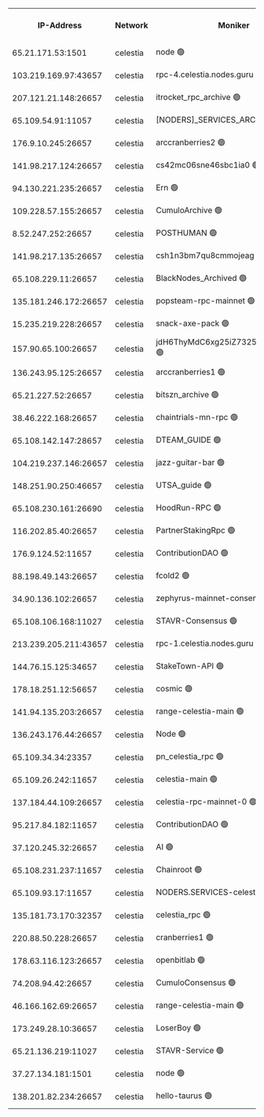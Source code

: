 


<table><tr><th>IP-Address</th><th>Network</th><th>Moniker</th><th>Latest Block Height</th><th>Earliest Block Height</th><th>Catching Up</th><th>Tx Index</th><th>Voting Power</th><th>Version</th><th>Scan Time</th></tr><tr><td>65.21.171.53:1501</td><td>celestia</td><td>node 🟢</td><td>4550267</td><td>1</td><td>False</td><td>on</td><td>0</td><td>3.4.2</td><td>2025-03-21T06:15:20.757494594UTC</td></tr><tr><td>103.219.169.97:43657</td><td>celestia</td><td>rpc-4.celestia.nodes.guru 🟢</td><td>4550270</td><td>1</td><td>False</td><td>on</td><td>0</td><td>3.4.2</td><td>2025-03-21T06:15:36.553734513UTC</td></tr><tr><td>207.121.21.148:26657</td><td>celestia</td><td>itrocket_rpc_archive 🟢</td><td>4550271</td><td>1</td><td>False</td><td>on</td><td>0</td><td>3.4.2</td><td>2025-03-21T06:15:48.927597397UTC</td></tr><tr><td>65.109.54.91:11057</td><td>celestia</td><td>[NODERS]_SERVICES_ARCHIVE 🟢</td><td>4548883</td><td>1</td><td>False</td><td>on</td><td>0</td><td>3.4.2</td><td>2025-03-21T06:16:22.558920745UTC</td></tr><tr><td>176.9.10.245:26657</td><td>celestia</td><td>arccranberries2 🟢</td><td>4550280</td><td>1</td><td>False</td><td>on</td><td>0</td><td>3.4.2</td><td>2025-03-21T06:16:38.340449527UTC</td></tr><tr><td>141.98.217.124:26657</td><td>celestia</td><td>cs42mc06sne46sbc1ia0 🟢</td><td>4550280</td><td>1</td><td>False</td><td>on</td><td>0</td><td>3.4.2</td><td>2025-03-21T06:16:43.191411084UTC</td></tr><tr><td>94.130.221.235:26657</td><td>celestia</td><td>Ern 🟢</td><td>4550291</td><td>1</td><td>False</td><td>on</td><td>0</td><td>3.4.2</td><td>2025-03-21T06:17:38.906804769UTC</td></tr><tr><td>109.228.57.155:26657</td><td>celestia</td><td>CumuloArchive 🟢</td><td>4550292</td><td>1</td><td>False</td><td>on</td><td>0</td><td>3.4.2</td><td>2025-03-21T06:17:49.461732496UTC</td></tr><tr><td>8.52.247.252:26657</td><td>celestia</td><td>POSTHUMAN 🟢</td><td>4550294</td><td>1</td><td>False</td><td>on</td><td>0</td><td>3.4.2</td><td>2025-03-21T06:17:56.557900853UTC</td></tr><tr><td>141.98.217.135:26657</td><td>celestia</td><td>csh1n3bm7qu8cmmojeag 🟢</td><td>4550294</td><td>1</td><td>False</td><td>on</td><td>0</td><td>3.4.2</td><td>2025-03-21T06:17:57.375664113UTC</td></tr><tr><td>65.108.229.11:26657</td><td>celestia</td><td>BlackNodes_Archived 🟢</td><td>4550294</td><td>1</td><td>False</td><td>on</td><td>0</td><td>3.4.2</td><td>2025-03-21T06:17:59.865587759UTC</td></tr><tr><td>135.181.246.172:26657</td><td>celestia</td><td>popsteam-rpc-mainnet 🟢</td><td>4550299</td><td>1</td><td>False</td><td>on</td><td>0</td><td>3.4.2</td><td>2025-03-21T06:18:31.693499035UTC</td></tr><tr><td>15.235.219.228:26657</td><td>celestia</td><td>snack-axe-pack 🟢</td><td>4550309</td><td>1</td><td>False</td><td>off</td><td>0</td><td>3.1.1</td><td>2025-03-21T06:19:30.735902300UTC</td></tr><tr><td>157.90.65.100:26657</td><td>celestia</td><td>jdH6ThyMdC6xg25iZ7325GZa2Se4y7SX 🟢</td><td>4550315</td><td>1</td><td>False</td><td>on</td><td>0</td><td>3.4.2</td><td>2025-03-21T06:20:07.856129029UTC</td></tr><tr><td>136.243.95.125:26657</td><td>celestia</td><td>arccranberries1 🟢</td><td>4550322</td><td>1</td><td>False</td><td>on</td><td>0</td><td>3.4.2</td><td>2025-03-21T06:20:45.181988881UTC</td></tr><tr><td>65.21.227.52:26657</td><td>celestia</td><td>bitszn_archive 🟢</td><td>4550323</td><td>1</td><td>False</td><td>on</td><td>0</td><td>3.4.2</td><td>2025-03-21T06:20:54.099100612UTC</td></tr><tr><td>38.46.222.168:26657</td><td>celestia</td><td>chaintrials-mn-rpc 🟢</td><td>4550324</td><td>1</td><td>False</td><td>on</td><td>0</td><td>3.4.2</td><td>2025-03-21T06:20:54.900495906UTC</td></tr><tr><td>65.108.142.147:28657</td><td>celestia</td><td>DTEAM_GUIDE 🟢</td><td>4550329</td><td>1</td><td>False</td><td>on</td><td>0</td><td>3.4.2</td><td>2025-03-21T06:21:26.842870674UTC</td></tr><tr><td>104.219.237.146:26657</td><td>celestia</td><td>jazz-guitar-bar 🟢</td><td>4550331</td><td>1</td><td>False</td><td>off</td><td>0</td><td>3.1.1</td><td>2025-03-21T06:21:36.377492161UTC</td></tr><tr><td>148.251.90.250:46657</td><td>celestia</td><td>UTSA_guide 🟢</td><td>4550339</td><td>1</td><td>False</td><td>on</td><td>0</td><td>3.4.2</td><td>2025-03-21T06:22:26.182705663UTC</td></tr><tr><td>65.108.230.161:26690</td><td>celestia</td><td>HoodRun-RPC 🟢</td><td>2371494</td><td>1537165</td><td>False</td><td>off</td><td>0</td><td>1.9.0</td><td>2025-03-21T06:21:33.652305615UTC</td></tr><tr><td>116.202.85.40:26657</td><td>celestia</td><td>PartnerStakingRpc 🟢</td><td>2371494</td><td>1588231</td><td>False</td><td>on</td><td>0</td><td>1.9.0</td><td>2025-03-21T06:15:31.226634561UTC</td></tr><tr><td>176.9.124.52:11657</td><td>celestia</td><td>ContributionDAO 🟢</td><td>4550323</td><td>2419178</td><td>False</td><td>on</td><td>0</td><td>3.4.2</td><td>2025-03-21T06:20:51.618970314UTC</td></tr><tr><td>88.198.49.143:26657</td><td>celestia</td><td>fcold2 🟢</td><td>4550303</td><td>3174774</td><td>False</td><td>on</td><td>0</td><td>3.4.2</td><td>2025-03-21T06:18:50.520659047UTC</td></tr><tr><td>34.90.136.102:26657</td><td>celestia</td><td>zephyrus-mainnet-consensus-2 🟢</td><td>4550305</td><td>3732001</td><td>False</td><td>on</td><td>0</td><td>3.3.1</td><td>2025-03-21T06:19:03.856634372UTC</td></tr><tr><td>65.108.106.168:11027</td><td>celestia</td><td>STAVR-Consensus 🟢</td><td>4550285</td><td>3831001</td><td>False</td><td>on</td><td>0</td><td>3.4.2-mocha</td><td>2025-03-21T06:17:08.248444063UTC</td></tr><tr><td>213.239.205.211:43657</td><td>celestia</td><td>rpc-1.celestia.nodes.guru 🟢</td><td>4550296</td><td>3897823</td><td>False</td><td>on</td><td>0</td><td>3.4.2</td><td>2025-03-21T06:18:59.211526663UTC</td></tr><tr><td>144.76.15.125:34657</td><td>celestia</td><td>StakeTown-API 🟢</td><td>4550274</td><td>4246335</td><td>False</td><td>on</td><td>0</td><td>3.4.2</td><td>2025-03-21T06:16:03.499272187UTC</td></tr><tr><td>178.18.251.12:56657</td><td>celestia</td><td>cosmic 🟢</td><td>4550294</td><td>4286104</td><td>False</td><td>on</td><td>0</td><td>3.4.2</td><td>2025-03-21T06:17:56.984387449UTC</td></tr><tr><td>141.94.135.203:26657</td><td>celestia</td><td>range-celestia-main 🟢</td><td>4470499</td><td>4322080</td><td>False</td><td>off</td><td>0</td><td>3.4.0</td><td>2025-03-21T06:15:35.625625735UTC</td></tr><tr><td>136.243.176.44:26657</td><td>celestia</td><td>Node 🟢</td><td>4550288</td><td>4325001</td><td>False</td><td>on</td><td>0</td><td>3.4.2</td><td>2025-03-21T06:17:21.706741707UTC</td></tr><tr><td>65.109.34.34:23357</td><td>celestia</td><td>pn_celestia_rpc 🟢</td><td>4550299</td><td>4429338</td><td>False</td><td>on</td><td>0</td><td>3.4.2</td><td>2025-03-21T06:18:31.322379367UTC</td></tr><tr><td>65.109.26.242:11657</td><td>celestia</td><td>celestia-main 🟢</td><td>4550312</td><td>4433370</td><td>False</td><td>on</td><td>0</td><td>3.4.2</td><td>2025-03-21T06:19:51.099944145UTC</td></tr><tr><td>137.184.44.109:26657</td><td>celestia</td><td>celestia-rpc-mainnet-0 🟢</td><td>4550305</td><td>4477801</td><td>False</td><td>on</td><td>0</td><td>3.4.2</td><td>2025-03-21T06:19:04.773885543UTC</td></tr><tr><td>95.217.84.182:11657</td><td>celestia</td><td>ContributionDAO 🟢</td><td>4550325</td><td>4492220</td><td>False</td><td>off</td><td>0</td><td>3.4.2</td><td>2025-03-21T06:21:03.437310198UTC</td></tr><tr><td>37.120.245.32:26657</td><td>celestia</td><td>AI 🟢</td><td>4550267</td><td>4506610</td><td>False</td><td>off</td><td>0</td><td>3.4.2</td><td>2025-03-21T06:15:19.354012673UTC</td></tr><tr><td>65.108.231.237:11657</td><td>celestia</td><td>Chainroot 🟢</td><td>4550280</td><td>4506610</td><td>False</td><td>on</td><td>0</td><td>3.2.0</td><td>2025-03-21T06:16:38.695828687UTC</td></tr><tr><td>65.109.93.17:11657</td><td>celestia</td><td>NODERS.SERVICES-celestia 🟢</td><td>4550305</td><td>4506610</td><td>False</td><td>on</td><td>0</td><td>3.4.0</td><td>2025-03-21T06:19:07.230269715UTC</td></tr><tr><td>135.181.73.170:32357</td><td>celestia</td><td>celestia_rpc 🟢</td><td>4550330</td><td>4506610</td><td>False</td><td>on</td><td>0</td><td>3.4.2</td><td>2025-03-21T06:21:29.242141392UTC</td></tr><tr><td>220.88.50.228:26657</td><td>celestia</td><td>cranberries1 🟢</td><td>4550266</td><td>4510727</td><td>False</td><td>on</td><td>0</td><td>3.4.2</td><td>2025-03-21T06:15:16.473473364UTC</td></tr><tr><td>178.63.116.123:26657</td><td>celestia</td><td>openbitlab 🟢</td><td>4550271</td><td>4510727</td><td>False</td><td>on</td><td>0</td><td>3.4.2</td><td>2025-03-21T06:15:42.017261884UTC</td></tr><tr><td>74.208.94.42:26657</td><td>celestia</td><td>CumuloConsensus 🟢</td><td>4550285</td><td>4519001</td><td>False</td><td>on</td><td>0</td><td>3.4.2</td><td>2025-03-21T06:17:09.160425585UTC</td></tr><tr><td>46.166.162.69:26657</td><td>celestia</td><td>range-celestia-main 🟢</td><td>4523193</td><td>4521364</td><td>False</td><td>off</td><td>0</td><td>3.4.2</td><td>2025-03-21T06:15:41.038465146UTC</td></tr><tr><td>173.249.28.10:36657</td><td>celestia</td><td>LoserBoy 🟢</td><td>4550271</td><td>4523001</td><td>False</td><td>on</td><td>0</td><td>3.4.2</td><td>2025-03-21T06:15:41.742629805UTC</td></tr><tr><td>65.21.136.219:11027</td><td>celestia</td><td>STAVR-Service 🟢</td><td>4549265</td><td>4546001</td><td>False</td><td>on</td><td>0</td><td>3.4.2-mocha</td><td>2025-03-21T06:15:18.940503451UTC</td></tr><tr><td>37.27.134.181:1501</td><td>celestia</td><td>node 🟢</td><td>4550290</td><td>4546837</td><td>False</td><td>off</td><td>0</td><td>3.0.2</td><td>2025-03-21T06:17:34.545668838UTC</td></tr><tr><td>138.201.82.234:26657</td><td>celestia</td><td>hello-taurus 🟢</td><td>4550305</td><td>4549001</td><td>False</td><td>off</td><td>0</td><td>3.4.2</td><td>2025-03-21T06:19:03.553524867UTC</td></tr></table>